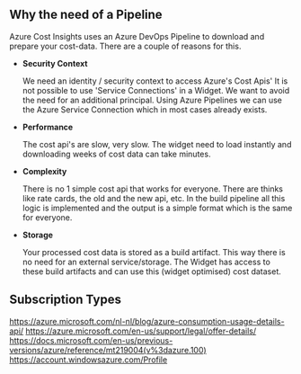  
## Why the need of a Pipeline

Azure Cost Insights uses an Azure DevOps Pipeline to download and prepare your cost-data. There are a couple of reasons for this. 
- **Security Context**
  
   We need an identity / security context to access Azure's Cost Apis' It is not possible to use 'Service Connections' in a Widget. We want to avoid the need for an additional principal. Using Azure Pipelines we can use the Azure Service Connection which in most cases already exists.

- **Performance**

   The cost api's are slow, very slow. The widget need to load instantly and downloading weeks of cost data can take minutes.

- **Complexity**
   
   There is no 1 simple cost api that works for everyone. There are thinks like rate cards, the old and the new api, etc. In the build pipeline all this logic is implemented and the output is a simple format which is the same for everyone.  

- **Storage**

   Your processed cost data is stored as a build artifact. This way there is no need for an external service/storage. The Widget has access to these build artifacts and can use this (widget optimised) cost dataset. 
 
## Subscription Types
https://azure.microsoft.com/nl-nl/blog/azure-consumption-usage-details-api/
https://azure.microsoft.com/en-us/support/legal/offer-details/
https://docs.microsoft.com/en-us/previous-versions/azure/reference/mt219004(v%3dazure.100)
https://account.windowsazure.com/Profile